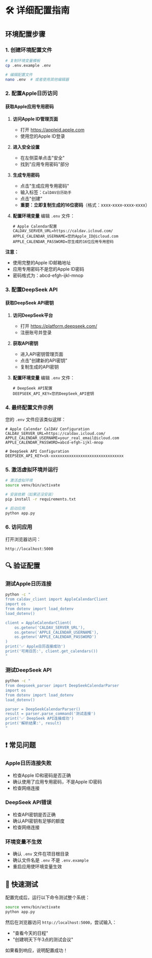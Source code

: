 # 🛠️ 详细配置指南

## 环境配置步骤

### 1. 创建环境配置文件

```bash
# 复制环境变量模板
cp .env.example .env

# 编辑配置文件
nano .env  # 或者使用其他编辑器
```

### 2. 配置Apple日历访问

#### 获取Apple应用专用密码

1. **访问Apple ID管理页面**
   - 打开 https://appleid.apple.com
   - 使用您的Apple ID登录

2. **进入安全设置**
   - 在左侧菜单点击"安全"
   - 找到"应用专用密码"部分

3. **生成专用密码**
   - 点击"生成应用专用密码"
   - 输入标签：`CalDAV日历助手`
   - 点击"创建"
   - **重要：立即复制生成的16位密码**（格式：xxxx-xxxx-xxxx-xxxx）

4. **配置环境变量**
   编辑 `.env` 文件：
   ```env
   # Apple Calendar配置
   CALDAV_SERVER_URL=https://caldav.icloud.com/
   APPLE_CALENDAR_USERNAME=您的Apple_ID@icloud.com
   APPLE_CALENDAR_PASSWORD=您生成的16位应用专用密码
   ```

**注意：**
- 使用完整的Apple ID邮箱地址
- 应用专用密码不是您的Apple ID密码
- 密码格式为：abcd-efgh-ijkl-mnop

### 3. 配置DeepSeek API

#### 获取DeepSeek API密钥

1. **访问DeepSeek平台**
   - 打开 https://platform.deepseek.com/
   - 注册账号并登录

2. **获取API密钥**
   - 进入API密钥管理页面
   - 点击"创建新的API密钥"
   - 复制生成的API密钥

3. **配置环境变量**
   编辑 `.env` 文件：
   ```env
   # DeepSeek API配置
   DEEPSEEK_API_KEY=您的DeepSeek_API密钥
   ```

### 4. 最终配置文件示例

您的 `.env` 文件应该类似这样：

```env
# Apple Calendar CalDAV Configuration
CALDAV_SERVER_URL=https://caldav.icloud.com/
APPLE_CALENDAR_USERNAME=your_real_email@icloud.com
APPLE_CALENDAR_PASSWORD=abcd-efgh-ijkl-mnop

# DeepSeek API Configuration
DEEPSEEK_API_KEY=sk-xxxxxxxxxxxxxxxxxxxxxxxxxxxxxxxx
```

### 5. 激活虚拟环境并运行

```bash
# 激活虚拟环境
source venv/bin/activate

# 安装依赖（如果还没安装）
pip install -r requirements.txt

# 启动应用
python app.py
```

### 6. 访问应用

打开浏览器访问：
```
http://localhost:5000
```

## 🔍 验证配置

### 测试Apple日历连接

```bash
python -c "
from caldav_client import AppleCalendarClient
import os
from dotenv import load_dotenv
load_dotenv()

client = AppleCalendarClient(
    os.getenv('CALDAV_SERVER_URL'),
    os.getenv('APPLE_CALENDAR_USERNAME'),
    os.getenv('APPLE_CALENDAR_PASSWORD')
)
print('✅ Apple日历连接成功')
print('可用日历:', client.get_calendars())
"
```

### 测试DeepSeek API

```bash
python -c "
from deepseek_parser import DeepSeekCalendarParser
import os
from dotenv import load_dotenv
load_dotenv()

parser = DeepSeekCalendarParser()
result = parser.parse_command('测试连接')
print('✅ DeepSeek API连接成功')
print('解析结果:', result)
"
```

## ❗ 常见问题

### Apple日历连接失败
- 检查Apple ID和密码是否正确
- 确认使用了应用专用密码，不是Apple ID密码
- 检查网络连接

### DeepSeek API错误
- 检查API密钥是否正确
- 确认API密钥有足够的额度
- 检查网络连接

### 环境变量不生效
- 确认 `.env` 文件在项目根目录
- 确认文件名是 `.env` 不是 `.env.example`
- 重启应用使环境变量生效

## 🎯 快速测试

配置完成后，运行以下命令测试整个系统：

```bash
source venv/bin/activate
python app.py
```

然后在浏览器访问 `http://localhost:5000`，尝试输入：
- "查看今天的日程"
- "创建明天下午3点的测试会议"

如果看到响应，说明配置成功！